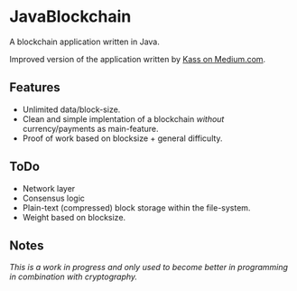 # JavaBlockchain
A blockchain application written in Java.

Improved version of the application written by [Kass on Medium.com](https://medium.com/programmers-blockchain/create-simple-blockchain-java-tutorial-from-scratch-6eeed3cb03fa).

## Features
* Unlimited data/block-size.
* Clean and simple implentation of a blockchain *without* currency/payments as main-feature.
* Proof of work based on blocksize + general difficulty.

## ToDo
* Network layer
* Consensus logic
* Plain-text (compressed) block storage within the file-system.
* Weight based on blocksize.

## Notes
 *This is a work in progress and only used to become better in programming in combination with cryptography.*
